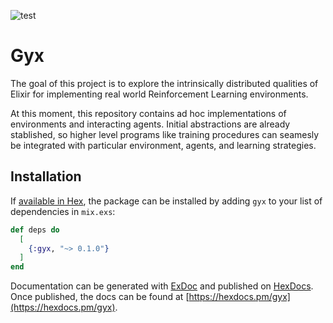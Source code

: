 
![test](https://github.com/favicon.ico)

# Gyx

The goal of this project is to explore the intrinsically distributed qualities of Elixir for implementing real world Reinforcement Learning environments. 

At this moment, this repository contains ad hoc implementations of environments and interacting agents. 
Initial abstractions are already stablished, so higher level programs like training procedures can seamesly be integrated with particular environment, agents, and learning strategies.




## Installation

If [available in Hex](https://hex.pm/docs/publish), the package can be installed
by adding `gyx` to your list of dependencies in `mix.exs`:

```elixir
def deps do
  [
    {:gyx, "~> 0.1.0"}
  ]
end
```

Documentation can be generated with [ExDoc](https://github.com/elixir-lang/ex_doc)
and published on [HexDocs](https://hexdocs.pm). Once published, the docs can
be found at [https://hexdocs.pm/gyx](https://hexdocs.pm/gyx).
